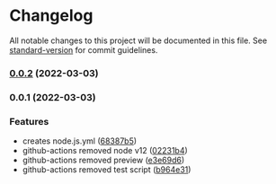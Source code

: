 # Changelog

All notable changes to this project will be documented in this file. See [standard-version](https://github.com/conventional-changelog/standard-version) for commit guidelines.

### [0.0.2](https://github.com/xup3/tip-calculator-app/compare/v0.0.1...v0.0.2) (2022-03-03)

### 0.0.1 (2022-03-03)


### Features

* creates node.js.yml ([68387b5](https://github.com/xup3/tip-calculator-app/commit/68387b50be20527a2fa18104568af871bf64cb6b))
* github-actions removed node v12 ([02231b4](https://github.com/xup3/tip-calculator-app/commit/02231b430de3d65a863e5fafbe68550c4568fd39))
* github-actions removed preview ([e3e69d6](https://github.com/xup3/tip-calculator-app/commit/e3e69d6e2fda2e27da8b71d6e579f8a9543f1581))
* github-actions removed test script ([b964e31](https://github.com/xup3/tip-calculator-app/commit/b964e31a54988e77e93fdc6d61339806372476b3))
